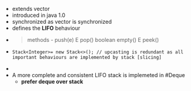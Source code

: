 - extends vector
- introduced in java 1.0
- synchronized as vector is synchronized
- defines the __LIFO__ behaviour
- > methods -
  push(e)
  E pop()
  boolean empty()
  E peek()
- ```
  Stack<Integer>= new Stack<>(); // upcasting is redundant as all important behaviours are implemented by stack [slicing]
  ```
-
- A more complete and consistent LIFO stack is implemeted in #Deque
	- __prefer deque over stack__